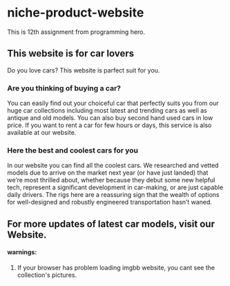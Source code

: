 # niche-product-website
This is 12th assignment from programming hero.

## This website is for car lovers 
Do you love cars? This website is parfect suit for you.

### Are you thinking of buying a car?
You can easily find out your choiceful car that perfectly suits you from our huge car collections including most latest and trending cars as well as antique and old models. You can also buy second hand used cars in low price. If you want to rent a car for few hours or days, this service is also available at our website.

### Here the best and coolest cars for you
In our website you can find all the coolest cars. We researched and vetted models due to arrive on the market next year (or have just landed) that we’re most thrilled about, whether because they debut some new helpful tech, represent a significant development in car-making, or are just capable daily drivers. The rigs here are a reassuring sign that the wealth of options for well-designed and robustly engineered transportation hasn’t waned. 

## For more updates of latest car models, visit our Website.


#### warnings:
1. If your browser has problem loading imgbb website, you cant see the collection's pictures.